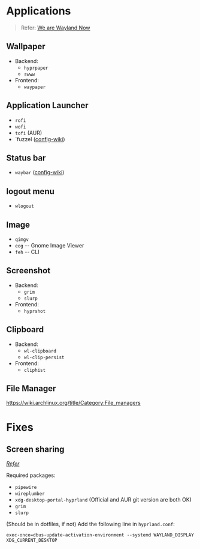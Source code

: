 # Applications
> Refer: [We are Wayland Now](https://wearewaylandnow.com/)

## Wallpaper
- Backend:
  - `hyprpaper`
  - `swww`
- Frontend:
  - `waypaper` 

## Application Launcher
- `rofi`
- `wofi`
- `tofi` (AUR)
- `fuzzel ([config-wiki](https://man.archlinux.org/man/fuzzel.ini.5.en))

## Status bar
- `waybar` ([config-wiki](https://github.com/Alexays/Waybar/wiki))

## logout menu
- `wlogout`

## Image
- `qimgv`
- `eog` -- Gnome Image Viewer 
- `feh` -- CLI  

## Screenshot
- Backend:
  - `grim`
  - `slurp`
- Frontend:
  - `hyprshot`

## Clipboard
- Backend:
  - `wl-clipboard`
  - `wl-clip-persist`
- Frontend:
  - `cliphist`

## File Manager
https://wiki.archlinux.org/title/Category:File_managers

# Fixes

## Screen sharing
*[Refer](https://gist.github.com/brunoanc/2dea6ddf6974ba4e5d26c3139ffb7580)*

Required packages:
- `pipewire`
- `wireplumber`
- `xdg-desktop-portal-hyprland` (Official and AUR git version are both OK)
- `grim`
- `slurp`

(Should be in dotfiles, if not) Add the following line in `hyprland.conf`: 
```
exec-once=dbus-update-activation-environment --systemd WAYLAND_DISPLAY XDG_CURRENT_DESKTOP
```
